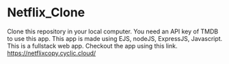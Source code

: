 # Netflix_Clone
Clone this repository in your local computer.
You need an API key of TMDB to use this app.
This app is made using EJS, nodeJS, ExpressJS, Javascript.
This is a fullstack web app. Checkout the app using this link.
https://netflixcopy.cyclic.cloud/
